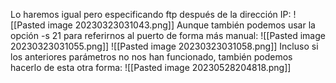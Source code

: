 Lo haremos igual pero especificando ftp después de la dirección IP:
![[Pasted image 20230323031043.png]]
Aunque también podemos usar la opción -s 21 para referirnos al puerto de forma más manual:
![[Pasted image 20230323031055.png]]
![[Pasted image 20230323031058.png]]
Incluso si los anteriores parámetros no nos han funcionado, también podemos hacerlo de esta otra forma:
![[Pasted image 20230528204818.png]]